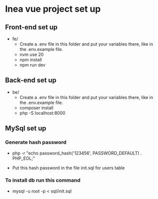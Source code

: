 # Inea vue project set up

## Front-end set up

- fe/
  - Create a .env file in this folder and put your variables there, like in the .env.example file.
  - nvm use 20
  - npm install
  - npm run dev

## Back-end set up

- be/
  - Create a .env file in this folder and put your variables there, like in the .env.example file.
  - composer install
  - php -S localhost:8000

## MySql set up

### Generate hash password

- php -r "echo password_hash('123456', PASSWORD_DEFAULT) . PHP_EOL;"

- Put this hash password in the file init.sql for users table

### To install db run this command

- mysql -u root -p < sql/init.sql
